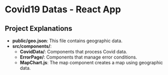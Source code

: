 # Covid19 Datas - React App

## Project Explanations

- **public/geo.json**: This file contains geographic data.
- **src/components/**:
  - **CovidData/**: Components that process Covid data.
  - **ErrorPage/**: Components that manage error conditions.
  - **MapChart.js**: The map component creates a map using geographic data.
